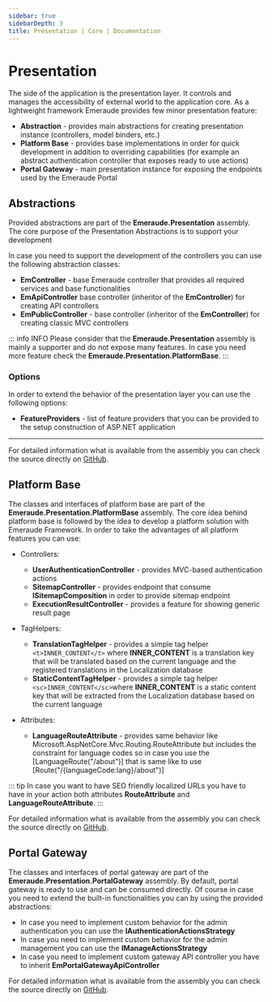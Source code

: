 ```yaml
---
sidebar: true
sidebarDepth: 3
title: Presentation | Core | Documentation
---
```

# Presentation

The side of the application is the presentation layer. It controls and manages the accessibility of
external world to the application core. As a lightweight framework Emeraude provides few minor presentation feature:

- **Abstraction** - provides main abstractions for creating presentation instance (controllers, model binders, etc.) 
- **Platform Base** - provides base implementations in order for quick development in addition to overriding capabilities
(for example an abstract authentication controller that exposes ready to use actions)
- **Portal Gateway** - main presentation instance for exposing the endpoints used by the Emeraude Portal

## Abstractions
Provided abstractions are part of the **Emeraude.Presentation** assembly.
The core purpose of the Presentation Abstractions is to support your development

In case you need to support the development of the controllers you can use the following abstraction classes:
- **EmController** - base Emeraude controller that provides all required services and base functionalities
- **EmApiController** base controller (inheritor of the **EmController**) for creating API controllers
- **EmPublicController** - base controller (inheritor of the **EmController**) for creating classic MVC controllers

::: info INFO
Please consider that the **Emeraude.Presentation** assembly is mainly a supporter and do not expose many features. In
case you need more feature check the **Emeraude.Presentation.PlatformBase**.
:::

### Options

In order to extend the behavior of the presentation layer you can use the following options:

- **FeatureProviders** - list of feature providers that you can be provided to the setup construction of ASP.NET application

<hr/>

For detailed information what is available from the assembly you can check the source directly on
[GitHub](https://github.com/emeraudeframework/emeraude/tree/master/src/Emeraude.Presentation).

## Platform Base
The classes and interfaces of platform base are part of the **Emeraude.Presentation.PlatformBase** assembly.
The core idea behind platform base is followed by the idea to develop a platform solution with Emeraude Framework.
In order to take the advantages of all platform features you can use:

- Controllers:
  - **UserAuthenticationController** - provides MVC-based authentication actions 
  - **SitemapController** - provides endpoint that consume **ISitemapComposition** in order to provide sitemap endpoint
  - **ExecutionResultController** - provides a feature for showing generic result page

- TagHelpers:
  - **TranslationTagHelper** - provides a simple tag helper ``<t>INNER_CONTENT</t>`` where **INNER_CONTENT** is a translation 
key that will be translated based on the current language and the registered translations in the Localization database
  - **StaticContentTagHelper** - provides a simple tag helper ``<sc>INNER_CONTENT</sc>``where **INNER_CONTENT** is a static 
content key that will be extracted from the Localization database based on the current language

- Attributes:
  - **LanguageRouteAttribute** - provides same behavior like Microsoft.AspNetCore.Mvc.Routing.RouteAttribute but includes 
the constraint for language codes so in case you use the [LanguageRoute("/about")] that is same like to use
[Route("/{languageCode:lang}/about")]

::: tip
In case you want to have SEO friendly localized URLs you have to have in your action both attributes **RouteAttribute**
and **LanguageRouteAttribute**.
:::

For detailed information what is available from the assembly you can check the source directly on
[GitHub](https://github.com/emeraudeframework/emeraude/tree/master/src/Emeraude.Presentation.PlatformBase).

## Portal Gateway
The classes and interfaces of portal gateway are part of the **Emeraude.Presentation.PortalGateway** assembly.
By default, portal gateway is ready to use and can be consumed directly. Of course in case you need to extend the built-in
functionalities you can by using the provided abstractions:

- In case you need to implement custom behavior for the admin authentication you can use the **IAuthenticationActionsStrategy**
- In case you need to implement custom behavior for the admin management you can use the **IManageActionsStrategy**
- In case you need to implement custom gateway API controller you have to inherit **EmPortalGatewayApiController**

For detailed information what is available from the assembly you can check the source directly on 
[GitHub](https://github.com/emeraudeframework/emeraude/tree/master/src/Emeraude.Presentation.PortalGateway).
